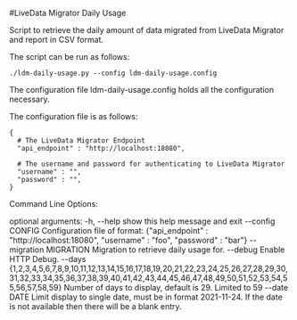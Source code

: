 #LiveData Migrator Daily Usage

Script to retrieve the daily amount of data migrated from LiveData Migrator and
report in CSV format.


The script can be run as follows:

    ./ldm-daily-usage.py --config ldm-daily-usage.config

The configuration file ldm-daily-usage.config holds all the configuration necessary.

The configuration file is as follows:

    {
      # The LiveData Migrator Endpoint
      "api_endpoint" : "http://localhost:18080",
      
      # The username and password for authenticating to LiveData Migrator
      "username" : "",
      "password" : "",
    }

Command Line Options:

optional arguments:
  -h, --help            show this help message and exit
  --config CONFIG       Configuration file of format: {"api_endpoint" :
                        "http://localhost:18080", "username" : "foo",
                        "password" : "bar"}
  --migration MIGRATION
                        Migration to retrieve daily usage for.
  --debug               Enable HTTP Debug.
  --days {1,2,3,4,5,6,7,8,9,10,11,12,13,14,15,16,17,18,19,20,21,22,23,24,25,26,27,28,29,30,31,32,33,34,35,36,37,38,39,40,41,42,43,44,45,46,47,48,49,50,51,52,53,54,55,56,57,58,59}
                        Number of days to display, default is 29. Limited to
                        59
  --date DATE           Limit display to single date, must be in format
                        2021-11-24. If the date is not available then there
                        will be a blank entry.

